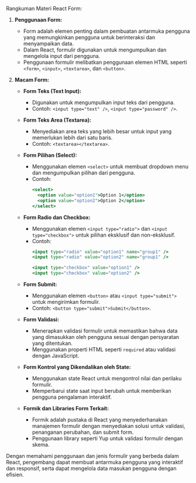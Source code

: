 Rangkuman Materi React Form:

1. **Penggunaan Form:**
   - Form adalah elemen penting dalam pembuatan antarmuka pengguna yang memungkinkan pengguna untuk berinteraksi dan menyampaikan data.
   - Dalam React, formulir digunakan untuk mengumpulkan dan mengelola input dari pengguna.
   - Penggunaan formulir melibatkan penggunaan elemen HTML seperti `<form>`, `<input>`, `<textarea>`, dan `<button>`.

2. **Macam Form:**
   - **Form Teks (Text Input):**
     - Digunakan untuk mengumpulkan input teks dari pengguna.
     - Contoh: `<input type="text" />`, `<input type="password" />`.

   - **Form Teks Area (Textarea):**
     - Menyediakan area teks yang lebih besar untuk input yang memerlukan lebih dari satu baris.
     - Contoh: `<textarea></textarea>`.

   - **Form Pilihan (Select):**
     - Menggunakan elemen `<select>` untuk membuat dropdown menu dan mengumpulkan pilihan dari pengguna.
     - Contoh: 
       ```jsx
       <select>
         <option value="option1">Option 1</option>
         <option value="option2">Option 2</option>
       </select>
       ```

   - **Form Radio dan Checkbox:**
     - Menggunakan elemen `<input type="radio">` dan `<input type="checkbox">` untuk pilihan eksklusif dan non-eksklusif.
     - Contoh:
       ```jsx
       <input type="radio" value="option1" name="group1" />
       <input type="radio" value="option2" name="group1" />

       <input type="checkbox" value="option1" />
       <input type="checkbox" value="option2" />
       ```

   - **Form Submit:**
     - Menggunakan elemen `<button>` atau `<input type="submit">` untuk mengirimkan formulir.
     - Contoh: `<button type="submit">Submit</button>`.

   - **Form Validasi:**
     - Menerapkan validasi formulir untuk memastikan bahwa data yang dimasukkan oleh pengguna sesuai dengan persyaratan yang ditentukan.
     - Menggunakan properti HTML seperti `required` atau validasi dengan JavaScript.

   - **Form Kontrol yang Dikendalikan oleh State:**
     - Menggunakan state React untuk mengontrol nilai dan perilaku formulir.
     - Memperbarui state saat input berubah untuk memberikan pengguna pengalaman interaktif.

   - **Formik dan Libraries Form Terkait:**
     - Formik adalah pustaka di React yang menyederhanakan manajemen formulir dengan menyediakan solusi untuk validasi, penanganan perubahan, dan submit form.
     - Penggunaan library seperti Yup untuk validasi formulir dengan skema.

Dengan memahami penggunaan dan jenis formulir yang berbeda dalam React, pengembang dapat membuat antarmuka pengguna yang interaktif dan responsif, serta dapat mengelola data masukan pengguna dengan efisien.